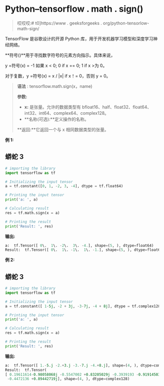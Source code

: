 # Python–tensorflow . math . sign()

> 哎哎哎:# t0]https://www . geeksforgeeks . org/python-tensorlow-math-sign/

TensorFlow 是谷歌设计的开源 Python 库，用于开发机器学习模型和深度学习神经网络。

**符号()**用于寻找数字符号的元素方向指示。具体来说，

y =符号(x) = -1 如果 x < 0; 0 if x == 0; 1 if x >为 0。

对于复数，y =符号(x) = x / |x| if x！= 0，否则 y = 0。

> **语法** : tensorflow.math.sign(x，name)
> 
> **参数:**
> 
> *   **x:** 是张量。允许的数据类型有 bfloat16、half、float32、float64、int32、int64、complex64、complex128。
> *   **名称(可选):**定义操作的名称。
> 
> **返回:**它返回一个与 x 相同数据类型的张量。

**例 1:**

## 蟒蛇 3

```py
# importing the library
import tensorflow as tf

# Initializing the input tensor
a = tf.constant([0, 1, -2, 3, -4], dtype = tf.float64)

# Printing the input tensor
print('a: ', a)

# Calculating result
res = tf.math.sign(x = a)

# Printing the result
print('Result: ', res)
```

**输出:**

```py
a:  tf.Tensor([ 0\.  1\. -2\.  3\. -4.], shape=(5, ), dtype=float64)
Result:  tf.Tensor([ 0\.  1\. -1\.  1\. -1.], shape=(5, ), dtype=float64)
```

**例 2:**

## 蟒蛇 3

```py
# importing the library
import tensorflow as tf

# Initializing the input tensor
a = tf.constant([ 1-5j, -2 + 3j, -3-7j, -4 + 8j], dtype = tf.complex128)

# Printing the input tensor
print('a: ', a)

# Calculating result
res = tf.math.sign(x = a)

# Printing the result
print('Result: ', res)
```

**输出:**

```py
a:  tf.Tensor([ 1.-5.j -2.+3.j -3.-7.j -4.+8.j], shape=(4, ), dtype=complex128)
Result:  tf.Tensor(
[ 0.19611614-0.98058068j -0.5547002 +0.83205029j -0.3939193 -0.91914503j
 -0.4472136 +0.89442719j], shape=(4, ), dtype=complex128)
```